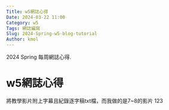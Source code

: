 ```yaml
---
Title: w5網誌心得
Date: 2024-03-22 11:00
Category: w5
Tags: 網誌編寫
Slug: 2024-Spring-w5-blog-tutorial
Author: kmol
---
```


2024 Spring 每周網誌心得.

<!-- PELICAN_END_SUMMARY -->

# w5網誌心得
將教學影片附上字幕且紀錄逐字稿txt檔，而我做的是7~8的影片
123
